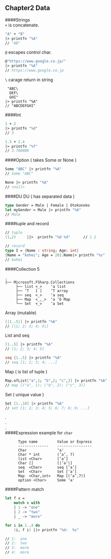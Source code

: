 Chapter2 Data
---
####Strings  
`+` is concatenate.
```fsharp
"A" + "B"
|> printfn "%A"
// "AB"
```

`@` escapes control char.
```fsharp
@"https://www.google.co.jp/"
|> printfn "%A"
// https://www.google.co.jp
```

`\` carage return in string
```
 "ABC\
  DEF\
  GHI"
|> printfn "%A"
// "ABCDEFGHI"
```

####Int
```fsharp
1 + 2
|> printfn "%d"
// 3

1.3 + 2.4
|> printfn "%f"
// 3.700000
```

####Option ( takes Some or None )
```fsharp
Some "ABC" |> printfn "%A"
// Some "ABC"

None |> printfn "%A"
// <null>
```

####DU
DU ( has separated data )
```fsharp
type Gender = Male | Female | Otokonoko
let myGender = Male |> printfn "%A"
// Male
```

####tuple and record
```fsharp
// tuple
(1,2)     ||>  printfn "%d %d"      // 1 2

// record
type I = {Name : string; Age: int}
{Name = "kohei"; Age = 28}.Name|> printfn "%s"
// kohei
```

####Collection 5
```text
.
├── Microsoft.FSharp.Collections
     ├── list <_>    ‘a list
     ├── ’T   [ ]    ’T array
     ├── seq  <_>    ‘a seq
     ├── Map  <_,_>  ‘a ‘b Map
     └── Set  <_>    ‘a Set
```

Array (mutable)
```fsharp
[|1..5|] |> printfn "%A"
// [|1; 2; 3; 4; 5|]
```

List and seq
```fsharp
[1..5] |> printfn "%A"
// [1; 2; 3; 4; 5]

seq {1..5} |> printfn "%A"
// seq [1; 2; 3; 4; ...]
```
Map ( is list of tuple )
```fsharp
Map.ofList["a",1; "b",2; "c",3] |> printfn "%A"
// map [("a", 1); ("b", 2); ("c", 3)]
```

Set ( unique value )
```fsharp
Set [1..10] |> printfn "%A"
// set [1; 2; 3; 4; 5; 6; 7; 8; 9; ...] 
```
.  
.  
.  
####Expression
example for `char`
```
      Type name         Value or Express
      --------------    ----------------
      Char              ‘a'
      Char * int        (‘a’, 7)
      list <Char>       [‘a’]
      Char []           [|’a’|]
      seq  <Char>       seq [‘a’]
      Set  <Char>       Set [‘a’]
      Map  <Char,int>   Map [(‘a’,7)]
      option <Char>     Some ‘a'
```

####Pattern match
```fsharp
let f x =
    match x with
    | 1 -> "one"
    | 2 -> "two"
    | _ -> "more"

for i in 1..4 do
    (i, f i) ||> printfn "%d:  %s"

// 1:  one
// 2:  two
// 3:  more
// 4:  more
```
